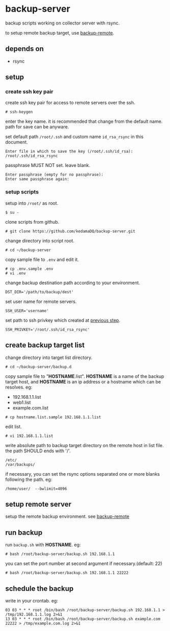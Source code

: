 # backup-server

backup scripts working on collector server with rsync.

to setup remote backup target, use [backup-remote][br].

## depends on

- rsync

## setup

### create ssh key pair

create ssh key pair for access to remote servers over the ssh.

```
# ssh-keygen 
```

enter the key name. it is recommended that change from the default name. path for save can be anyware.

set default path `/root/.ssh` and custom name `id_rsa_rsync` in this document.

```
Enter file in which to save the key (/root/.ssh/id_rsa): /root/.ssh/id_rsa_rsync
```

passphrase MUST NOT set. leave blank.

```
Enter passphrase (empty for no passphrase): 
Enter same passphrase again: 
```

### setup scripts

setup into `/root/` as root.

```
$ su -
```

clone scripts from github.

```
# git clone https://github.com/kedamaDQ/backup-server.git
```

change directory into script root.

```
# cd ~/backup-server
```

copy sample file to `.env` and edit it.

```
# cp .env.sample .env
# vi .env
```

change backup destination path according to your environment. 

```
DST_DIR='/path/to/backup/dest'
```

set user name for remote servers.

```
SSH_USER='username'
```

set path to ssh privkey which created at [previous step](#create-ssh-key-pair "create ssh key pair").

```
SSH_PRIVKEY='/root/.ssh/id_rsa_rsync'
```

## create backup target list

change directory into target list directory.

```
# cd ~/backup-server/backup.d
```

copy sample file to "__HOSTNAME__.list". __HOSTNAME__ is a name of the backup target host, and __HOSTNAME__ is an ip address or a hostname which can be resolves. eg:

- 192.168.1.1.list
- web1.list
- example.com.list

```
# cp hostname.list.sample 192.168.1.1.list
```

edit list.

```
# vi 192.168.1.1.list
```

write absolute path to backup target directory on the remote host in list file. the path SHOULD ends with '/'.

```
/etc/
/var/backups/
```

if necessary, you can set the rsync options separated one or more blanks following the path. eg:

```
/home/user/  --bwlimit=4096
```

## setup remote server

setup the remote backup environment. see [backup-remote][br]


## run backup

run `backup.sh` with __HOSTNAME__. eg:

```
# bash /root/backup-server/backup.sh 192.168.1.1
```

you can set the port number at second argument if necessary.(default: 22)

```
# bash /root/backup-server/backup.sh 192.168.1.1 22222
```

## schedule the backup

write in your crontab. eg:

```
03 03 * * * root /bin/bash /root/backup-server/backup.sh 192.168.1.1 > /tmp/192.168.1.1.log 2>&1
13 03 * * * root /bin/bash /root/backup-server/backup.sh example.com 22222 > /tmp/example.com.log 2>&1
```

[br]:https://github.com/kedamaDQ/backup-remote

